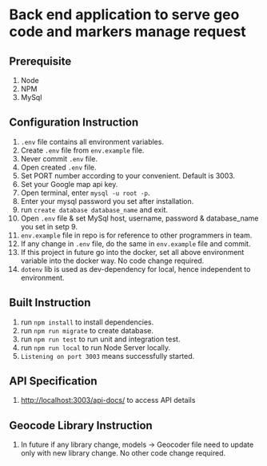 # Back end application to serve geo code and markers manage request

## Prerequisite

1. Node
2. NPM
3. MySql

## Configuration Instruction

1. `.env` file contains all environment variables.
2. Create `.env` file from `env.example` file.
3. Never commit `.env` file.
4. Open created `.env` file.
5. Set PORT number according to your convenient. Default is 3003.
6. Set your Google map api key.
7. Open terminal, enter `mysql -u root -p`.
8. Enter your mysql password you set after installation.
9. run `create database database_name` and exit.
9. Open `.env` file & set MySql host, username, password & database_name you set in setp 9.
10. `env.example` file in repo is for reference to other programmers in team.
11. If any change in `.env` file, do the same in `env.example` file and commit.
12. If this project in future go into the docker, set all above environment variable into the docker way. No code change required.
13. `dotenv` lib is used as dev-dependency for local, hence independent to environment.

## Built Instruction

1. run `npm install` to install dependencies.
2. run `npm run migrate` to create database.
3. run `npm run test` to run unit and integration test.
4. run `npm run local` to run Node Server locally.
5. `Listening on port 3003` means successfully started.

## API Specification

1. [http://localhost:3003/api-docs/](http://localhost:3003/api-docs/) to access API details

## Geocode Library Instruction

1. In future if any library change, models -> Geocoder file need to update only with new library change. No other code change required.
